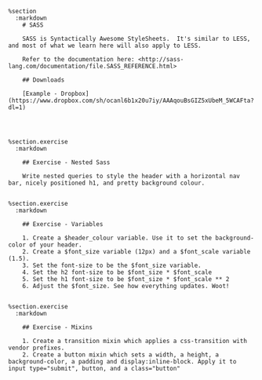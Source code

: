     %section
      :markdown
        # SASS

        SASS is Syntactically Awesome StyleSheets.  It's similar to LESS, and most of what we learn here will also apply to LESS.

        Refer to the documentation here: <http://sass-lang.com/documentation/file.SASS_REFERENCE.html>

        ## Downloads

        [Example - Dropbox](https://www.dropbox.com/sh/ocanl6b1x20u7iy/AAAqouBsGIZ5xUbeM_5WCAFta?dl=1)




    %section.exercise
      :markdown

        ## Exercise - Nested Sass

        Write nested queries to style the header with a horizontal nav bar, nicely positioned h1, and pretty background colour.


    %section.exercise
      :markdown

        ## Exercise - Variables

        1. Create a $header_colour variable. Use it to set the background-color of your header.
        2. Create a $font_size variable (12px) and a $font_scale variable (1.5).
        3. Set the font-size to be the $font_size variable.
        4. Set the h2 font-size to be $font_size * $font_scale
        5. Set the h1 font-size to be $font_size * $font_scale ** 2
        6. Adjust the $font_size. See how everything updates. Woot!


    %section.exercise
      :markdown

        ## Exercise - Mixins

        1. Create a transition mixin which applies a css-transition with vendor prefixes.
        2. Create a button mixin which sets a width, a height, a background-color, a padding and display:inline-block. Apply it to input type="submit", button, and a class="button"
